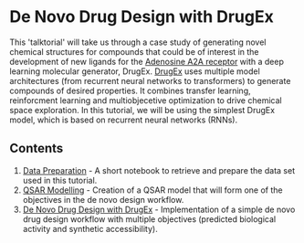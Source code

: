# De Novo Drug Design with DrugEx

This 'talktorial' will take us through a case study of generating novel chemical structures for compounds that could be of interest in the development of new ligands for the [Adenosine A2A receptor](https://www.uniprot.org/uniprotkb/P29274/entry) with a deep learning molecular generator, DrugEx. [DrugEx](https://github.com/CDDLeiden/DrugEx) uses multiple model architectures (from recurrent neural networks to transformers) to generate compounds of desired properties. It combines transfer learning, reinforcment learning and multiobjecetive optimization to drive chemical space exploration. In this tutorial, we will be using the simplest DrugEx model, which is based on recurrent neural networks (RNNs).

## Contents

1. [Data Preparation](data_prep.ipynb) - A short notebook to retrieve and prepare the data set used in this tutorial.
2. [QSAR Modelling](qsar.ipynb) - Creation of a QSAR model that will form one of the objectives in the de novo design workflow.
3. [De Novo Drug Design with DrugEx](de_novo.ipynb) - Implementation of a simple de novo drug design workflow with multiple objectives (predicted biological activity and synthetic accessibility).